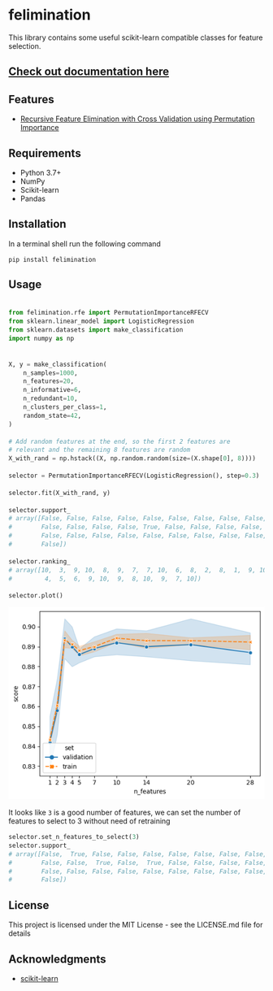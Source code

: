 # felimination

This library contains some useful scikit-learn compatible classes for feature selection.

## [Check out documentation here](https://claudiosalvatorearcidiacono.github.io/felimination/)

## Features

- [Recursive Feature Elimination with Cross Validation using Permutation Importance](reference/RFE.md#felimination.rfe.PermutationImportanceRFECV)

## Requirements

- Python 3.7+
- NumPy
- Scikit-learn
- Pandas

## Installation

In a terminal shell run the following command
```
pip install felimination
```

## Usage

```python

from felimination.rfe import PermutationImportanceRFECV
from sklearn.linear_model import LogisticRegression
from sklearn.datasets import make_classification
import numpy as np


X, y = make_classification(
    n_samples=1000,
    n_features=20,
    n_informative=6,
    n_redundant=10,
    n_clusters_per_class=1,
    random_state=42,
)

# Add random features at the end, so the first 2 features are
# relevant and the remaining 8 features are random
X_with_rand = np.hstack((X, np.random.random(size=(X.shape[0], 8))))

selector = PermutationImportanceRFECV(LogisticRegression(), step=0.3)

selector.fit(X_with_rand, y)

selector.support_
# array([False, False, False, False, False, False, False, False, False,
#        False, False, False, False, True, False, False, False, False,
#        False, False, False, False, False, False, False, False, False,
#        False])

selector.ranking_
# array([10,  3,  9, 10,  8,  9,  7,  7, 10,  6,  8,  2,  8,  1,  9, 10, 10,
#         4,  5,  6,  9, 10,  9,  8, 10,  9,  7, 10])

selector.plot()
```
![example of plot](./docs/assets/example_plot.png)

It looks like `3` is a good number of features, we can set the number of features to select to 3 without need of retraining

```python
selector.set_n_features_to_select(3)
selector.support_
# array([False,  True, False, False, False, False, False, False, False,
#        False, False,  True, False,  True, False, False, False, False,
#        False, False, False, False, False, False, False, False, False,
#        False])
```

## License

This project is licensed under the MIT License - see the LICENSE.md file for details

## Acknowledgments

- [scikit-learn](https://scikit-learn.org/)

